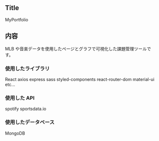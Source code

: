 ## Title

MyPortfolio

## 内容

MLB や音楽データを使用したページとグラフで可視化した課題管理ツールです。

### 使用したライブラリ

React
axios
express
sass
styled-components
react-router-dom
material-ui
etc...

### 使用した API

spotify
sportsdata.io

### 使用したデータベース

MongoDB
